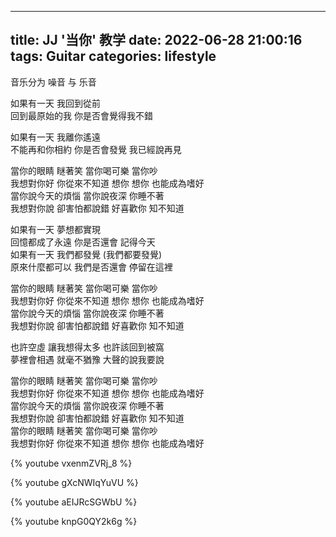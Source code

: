 
---
title: JJ '当你' 教学
date: 2022-06-28 21:00:16
tags: Guitar
categories: lifestyle
---

音乐分为 噪音 与 乐音

<!--more-->

如果有一天 我回到從前  
回到最原始的我 
你是否會覺得我不錯
  
如果有一天 我離你遙遠  
不能再和你相約 你是否會發覺 我已經說再見  

當你的眼睛 瞇著笑 當你喝可樂 當你吵  
我想對你好 你從來不知道 想你 想你 也能成為嗜好  
當你說今天的煩惱 當你說夜深 你睡不著  
我想對你說 卻害怕都說錯 好喜歡你 知不知道  

如果有一天 夢想都實現  
回憶都成了永遠 你是否還會 記得今天  
如果有一天 我們都發覺 (我們都要發覺)  
原來什麼都可以 我們是否還會 停留在這裡  

當你的眼睛 瞇著笑 當你喝可樂 當你吵  
我想對你好 你從來不知道 想你 想你 也能成為嗜好  
當你說今天的煩惱 當你說夜深 你睡不著  
我想對你說 卻害怕都說錯 好喜歡你 知不知道  

也許空虛 讓我想得太多 也許該回到被窩  
夢裡會相遇 就毫不猶豫 大聲的說我要說  

當你的眼睛 瞇著笑 當你喝可樂 當你吵  
我想對你好 你從來不知道 想你 想你 也能成為嗜好  
當你說今天的煩惱 當你說夜深 你睡不著  
我想對你說 卻害怕都說錯 好喜歡你 知不知道  
當你的眼睛 瞇著笑 當你喝可樂 當你吵  
我想對你好 你從來不知道 想你 想你 也能成為嗜好  
 
 {% youtube vxenmZVRj_8 %}
 
 {% youtube gXcNWIqYuVU %}
 
 {% youtube aEIJRcSGWbU %}
 
 {% youtube knpG0QY2k6g %}